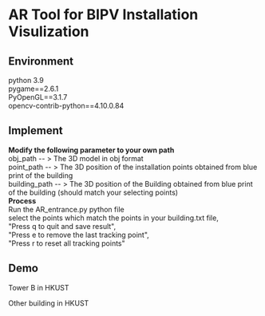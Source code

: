 # AR Tool for BIPV Installation Visulization
## Environment
python 3.9 <br />
pygame==2.6.1 <br />
PyOpenGL==3.1.7 <br />
opencv-contrib-python==4.10.0.84 <br />
## Implement
**Modify the following parameter to your own path** <br />
obj_path -- > The 3D model in obj format <br />
point_path -- > The 3D position of the installation points obtained from blue print of the building <br />
building_path -- > The 3D position of the Building obtained from blue print of the building (should match your selecting points) <br />
**Process** <br />
Run the AR_entrance.py python file <br />
select the points which match the points in your building.txt file, <br />
"Press q to quit and save result", <br />
"Press e to remove the last tracking point", <br />
"Press r to reset all tracking points" <br />
## Demo <br />
Tower B in HKUST <br />

Other building in HKUST <br />
